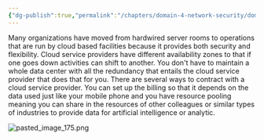 ```yaml
---
{"dg-publish":true,"permalink":"/chapters/domain-4-network-security/domain-4-network-security/4-21-cloud-redundancy/","noteIcon":""}
---
```



Many organizations have moved from hardwired server rooms to operations that are run by cloud based facilities because it provides both security and flexibility. Cloud service providers have different availability zones to that if one goes down activities can shift to another. You don't have to maintain a whole data center with all the redundancy that entails the cloud service provider that does that for you. There are several ways to contract with a cloud service provider. You can set up the billing so that it depends on the data used just like your mobile phone and you have resource pooling meaning you can share in the resources of other colleagues or similar types of industries to provide data for artificial intelligence or analytic.

![pasted_image_175.png](/img/user/pasted_image_175.png)